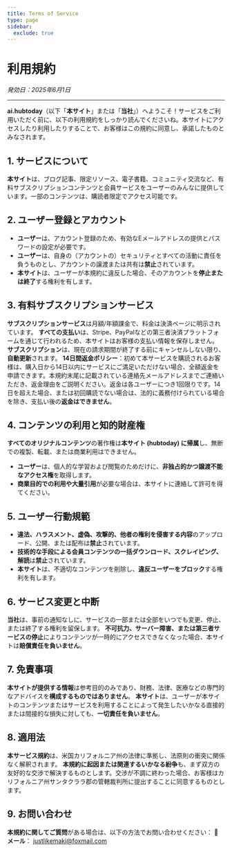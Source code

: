 ```yaml
---
title: Terms of Service
type: page
sidebar:
  exclude: true
---
```

# 利用規約

*発効日：2025年6月1日*

---

**ai.hubtoday**（以下「**本サイト**」または「**当社**」）へようこそ！サービスをご利用いただく前に、以下の利用規約をしっかり読んでくださいね。本サイトにアクセスしたり利用したりすることで、お客様はこの規約に同意し、承諾したものとみなされます。

## 1. サービスについて
**本サイト**は、ブログ記事、限定リソース、電子書籍、コミュニティ交流など、有料サブスクリプションコンテンツと会員サービスをユーザーのみんなに提供しています。一部のコンテンツは、購読者限定でアクセス可能です。

## 2. ユーザー登録とアカウント
- **ユーザー**は、アカウント登録のため、有効なEメールアドレスの提供とパスワードの設定が必要です。
- **ユーザー**は、自身の（アカウントの）セキュリティとすべての活動に責任を負うものとし、アカウントの譲渡または共有は**禁止**されています。
- **本サイト**は、ユーザーが本規約に違反した場合、そのアカウントを**停止または終了**する権利を有します。

## 3. 有料サブスクリプションサービス
**サブスクリプションサービス**は月額/年額課金で、料金は決済ページに明示されています。
**すべての支払い**は、Stripe、PayPalなどの第三者決済プラットフォームを通じて行われるため、本サイトはお客様の支払い情報を保存しません。
**サブスクリプション**は、現在の請求期間が終了する前にキャンセルしない限り、**自動更新**されます。
**14日間返金ポリシー**：初めて本サービスを購読されるお客様は、購入日から14日以内にサービスにご満足いただけない場合、全額返金を申請できます。本規約末尾に記載されている連絡先メールアドレスまでご連絡いただき、返金理由をご説明ください。返金は各ユーザーにつき1回限りです。14日を超えた場合、または初回購読でない場合は、法的に義務付けられている場合を除き、支払い後の**返金はできません**。

## 4. コンテンツの利用と知的財産権
**すべてのオリジナルコンテンツ**の著作権は**本サイト (hubtoday) に帰属**し、無断での複製、転載、または商業利用はできません。
- **ユーザー**は、個人的な学習および閲覧のためだけに、**非独占的かつ譲渡不能なアクセス権**を取得します。
- **商業目的での利用や大量引用**が必要な場合は、本サイトに連絡して許可を得てください。

## 5. ユーザー行動規範
- **違法、ハラスメント、虚偽、攻撃的、他者の権利を侵害する内容**のアップロード、公開、または配布は**禁止**されています。
- **技術的な手段による会員コンテンツの一括ダウンロード、スクレイピング、解読**は**禁止**されています。
- **本サイト**は、不適切なコンテンツを削除し、**違反ユーザーをブロック**する権利を有します。

## 6. サービス変更と中断
**当社**は、事前の通知なしに、サービスの一部または全部をいつでも変更、停止、または終了する権利を留保します。
**不可抗力、サーバー障害、または第三者サービスの停止**によりコンテンツが一時的にアクセスできなくなった場合、本サイトは**賠償責任を負いません**。

## 7. 免責事項
**本サイトが提供する情報**は参考目的のみであり、財務、法律、医療などの専門的なアドバイスを**構成するものではありません**。
**本サイト**は、ユーザーが本サイトのコンテンツまたはサービスを利用することによって発生したいかなる直接的または間接的な損失に対しても、**一切責任を負いません**。

## 8. 適用法
**本サービス規約**は、米国カリフォルニア州の法律に準拠し、法原則の衝突に関係なく解釈されます。
**本規約に起因または関連するいかなる紛争**も、まず双方の友好的な交渉で解決するものとします。交渉が不調に終わった場合、お客様はカリフォルニア州サンタクララ郡の管轄裁判所に提出することに同意するものとします。

## 9. お問い合わせ
**本規約に関してご質問**がある場合は、以下の方法でお問い合わせください：
📧 **メール**： [justlikemaki@foxmail.com](mailto:justlikemaki@foxmail.com)